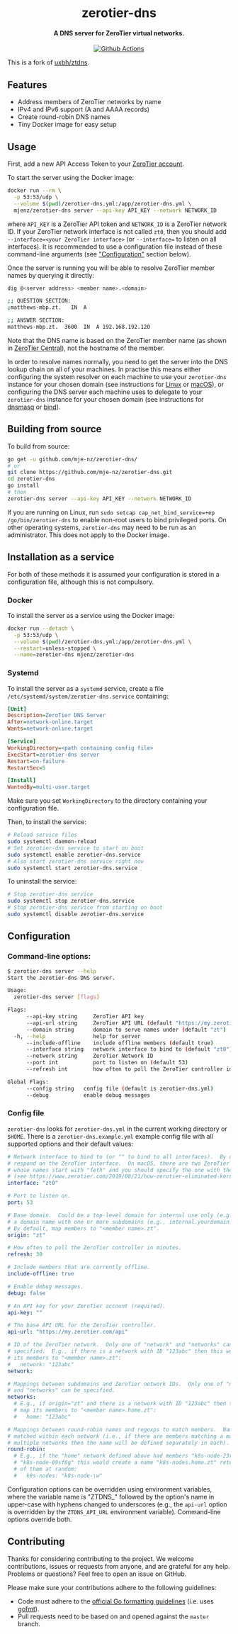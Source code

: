 <h1 align="center">
  zerotier-dns
</h1>

<h4 align="center">
  A DNS server for ZeroTier virtual networks.
</h4>

<p align="center">
  <a href="https://github.com/mje-nz/zerotier-dns">
    <img src="https://github.com/mje-nz/zerotier-dns/workflows/Check/badge.svg"
         alt="Github Actions">
  </a>
</p>

This is a fork of [uxbh/ztdns](https://github.com/uxbh/ztdns).



## Features

* Address members of ZeroTier networks by name
* IPv4 and IPv6 support (A and AAAA records)
* Create round-robin DNS names
* Tiny Docker image for easy setup



## Usage
First, add a new API Access Token to your [ZeroTier account](https://my.zerotier.com/).

To start the server using the Docker image:

```bash
docker run --rm \
  -p 53:53/udp \
  --volume $(pwd)/zerotier-dns.yml:/app/zerotier-dns.yml \
  mjenz/zerotier-dns server --api-key API_KEY --network NETWORK_ID
```

where `API_KEY` is a ZeroTier API token and `NETWORK_ID` is a ZeroTier network ID.
If your ZeroTier network interface is not called `zt0`, then you should add `--interface=<your ZeroTier interface>` (or `--interface=` to listen on all interfaces).
It is recommended to use a configuration file instead of these command-line arguments (see ["Configuration"](#configuration) section below).

Once the server is running you will be able to resolve ZeroTier member names by querying it directly:

```bash
dig @<server address> <member name>.<domain>

;; QUESTION SECTION:
;matthews-mbp.zt.   IN  A

;; ANSWER SECTION:
matthews-mbp.zt.  3600  IN  A 192.168.192.120
```

Note that the DNS name is based on the ZeroTier member name (as shown in [ZeroTier Central](https://my.zerotier.com/network)), not the hostname of the member.

In order to resolve names normally, you need to get the server into the DNS lookup chain on all of your machines.
In practise this means either configuring the system resolver on each machine to use your `zerotier-dns` instance for your chosen domain (see instructions for [Linux](https://learn.hashicorp.com/consul/security-networking/forwarding#systemd-resolved-setup) or [macOS](https://learn.hashicorp.com/consul/security-networking/forwarding#macos-setup)), or configuring the DNS server each machine uses to delegate to your `zerotier-dns` instance for your chosen domain (see instructions for [dnsmasq](https://learn.hashicorp.com/consul/security-networking/forwarding#dnsmasq-setup) or [bind](https://learn.hashicorp.com/consul/security-networking/forwarding#bind-setup)).



## Building from source
To build from source:

``` bash
go get -u github.com/mje-nz/zerotier-dns/
# or
git clone https://github.com/mje-nz/zerotier-dns.git
cd zerotier-dns
go install
# then
zerotier-dns server --api-key API_KEY --network NETWORK_ID
```

If you are running on Linux, run `sudo setcap cap_net_bind_service=+ep /go/bin/zerotier-dns` to enable non-root users to bind privileged ports.
On other operating systems, `zerotier-dns` may need to be run as an administrator.
This does not apply to the Docker image.



## Installation as a service
For both of these methods it is assumed your configuration is stored in a configuration file, although this is not compulsory.


### Docker
To install the server as a service using the Docker image:

```bash
docker run --detach \
  -p 53:53/udp \
  --volume $(pwd)/zerotier-dns.yml:/app/zerotier-dns.yml \
  --restart=unless-stopped \
  --name=zerotier-dns mjenz/zerotier-dns
```


### Systemd
To install the server as a `systemd` service, create a file `/etc/systemd/system/zerotier-dns.service` containing:

```ini
[Unit]
Description=ZeroTier DNS Server
After=network-online.target
Wants=network-online.target

[Service]
WorkingDirectory=<path containing config file>
ExecStart=zerotier-dns server
Restart=on-failure
RestartSec=5

[Install]
WantedBy=multi-user.target
```

Make sure you set `WorkingDirectory` to the directory containing your configuration file.

Then, to install the service:

```bash
# Reload service files
sudo systemctl daemon-reload
# Set zerotier-dns service to start on boot
sudo systemctl enable zerotier-dns.service
# Also start zerotier-dns service right now
sudo systemctl start zerotier-dns.service
```

To uninstall the service:

```bash
# Stop zerotier-dns service
sudo systemctl stop zerotier-dns.service
# Stop zerotier-dns service from starting on boot
sudo systemctl disable zerotier-dns.service
```



## Configuration


### Command-line options:
```bash
$ zerotier-dns server --help
Start the zerotier-dns DNS server.

Usage:
  zerotier-dns server [flags]

Flags:
      --api-key string     ZeroTier API key
      --api-url string     ZeroTier API URL (default "https://my.zerotier.com/api")
      --domain string      domain to serve names under (default "zt")
  -h, --help               help for server
      --include-offline    include offline members (default true)
      --interface string   network interface to bind to (default "zt0")
      --network string     ZeroTier Network ID
      --port int           port to listen on (default 53)
      --refresh int        how often to poll the ZeroTier controller in minutes (default 30)

Global Flags:
      --config string   config file (default is zerotier-dns.yml)
      --debug           enable debug messages
```


### Config file
`zerotier-dns` looks for `zerotier-dns.yml` in the current working directory or `$HOME`.
There is a `zerotier-dns.example.yml` example config file with all supported options and their default values:

```yaml
# Network interface to bind to (or "" to bind to all interfaces).  By default, only
# respond on the ZeroTier interface.  On macOS, there are two ZeroTier interfaces
# whose names start with "feth" and you should specify the one with the lower number
# (see https://www.zerotier.com/2019/08/21/how-zerotier-eliminated-kernel-extensions-on-macos/ ).
interface: "zt0"

# Port to listen on.
port: 53

# Base domain.  Could be a top-level domain for internal use only (e.g., zt) or
# a domain name with one or more subdomains (e.g., internal.yourdomain.com).
# By default, map members to "<member name>.zt".
origin: "zt"

# How often to poll the ZeroTier controller in minutes.
refresh: 30

# Include members that are currently offline.
include-offline: true

# Enable debug messages.
debug: false

# An API key for your ZeroTier account (required).
api-key: ""

# The base API URL for the ZeroTier controller.
api-url: "https://my.zerotier.com/api"

# ID of the ZeroTier network.  Only one of "network" and "networks" can be
# specified.  E.g., if there is a network with ID "123abc" then this would map
# its members to "<member name>.zt":
#   network: "123abc"
network:

# Mappings between subdomains and ZeroTier network IDs.  Only one of "network"
# and "networks" can be specified.
networks:
  # E.g., if origin="zt" and there is a network with ID "123abc" then this would
  # map its members to "<member name>.home.zt":
  #   home: "123abc"

# Mappings between round-robin names and regexps to match members.  Names are
# matched within each network (i.e., if there are members matching a mapping in
# multiple networks then the name will be defined separately in each).
round-robin:
  # E.g., if the "home" network defined above had members "k8s-node-23refw" and
  # "k8s-node-09sf8g" this would create a name "k8s-nodes.home.zt" returning one
  # of them at random:
  #   k8s-nodes: "k8s-node-\w"
```

Configuration options can be overridden using environment variables, where the variable name is "ZTDNS_" followed by the option's name in upper-case with hyphens changed to underscores (e.g., the `api-url` option is overridden by the `ZTDNS_API_URL` environment variable).
Command-line options override both.



## Contributing

Thanks for considering contributing to the project.
We welcome contributions, issues or requests from anyone, and are grateful for any help.
Problems or questions?
Feel free to open an issue on GitHub.

Please make sure your contributions adhere to the following guidelines:

* Code must adhere to the [official Go formatting guidelines](https://golang.org/doc/effective_go.html#formatting) (i.e. uses [gofmt](https://golang.org/cmd/gofmt/)).
* Pull requests need to be based on and opened against the `master` branch.
